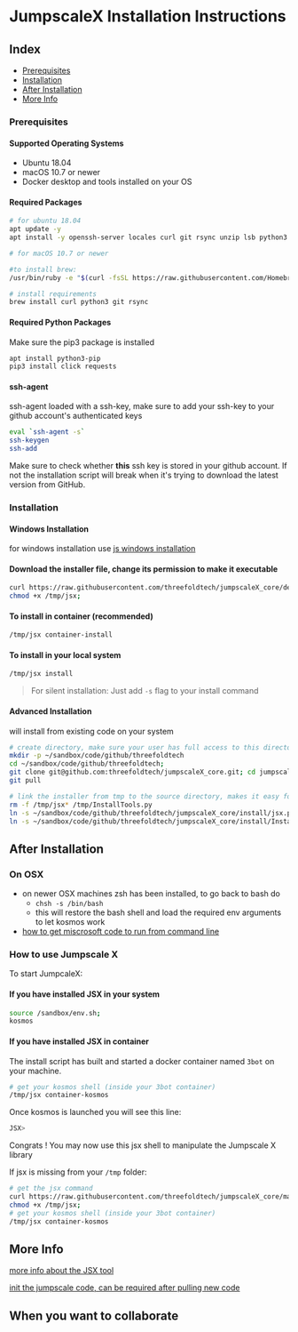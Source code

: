 # JumpscaleX Installation Instructions

## Index

- [Prerequisites](#prerequisites)
- [Installation](#installation)
- [After Installation](#after-installation)
- [More Info](#more-info)

### Prerequisites

#### Supported Operating Systems

- Ubuntu 18.04
- macOS 10.7 or newer
- Docker desktop and tools installed on your OS

#### Required Packages

```bash
# for ubuntu 18.04
apt update -y
apt install -y openssh-server locales curl git rsync unzip lsb python3
```

```bash
# for macOS 10.7 or newer

#to install brew:
/usr/bin/ruby -e "$(curl -fsSL https://raw.githubusercontent.com/Homebrew/install/master/install)"

# install requirements
brew install curl python3 git rsync
```

#### Required Python Packages

Make sure the pip3 package is installed
```bash
apt install python3-pip
pip3 install click requests
```

#### ssh-agent

ssh-agent loaded with a ssh-key, make sure to add your ssh-key to your github account's authenticated keys

```bash
eval `ssh-agent -s`
ssh-keygen
ssh-add
```
Make sure to check whether **this** ssh key is stored in your github account. If not the installation script will break when it's trying to download the latest version from GitHub.

### Installation

#### Windows Installation
for windows installation use [js windows installation](./windows_installation/jsx_windows.md)

#### Download the installer file, change its permission to make it executable

```bash
curl https://raw.githubusercontent.com/threefoldtech/jumpscaleX_core/development/install/jsx.py?$RANDOM > /tmp/jsx;
chmod +x /tmp/jsx;
```

#### To install in container (recommended)

```bash
/tmp/jsx container-install
```

#### To install in your local system

```bash
/tmp/jsx install
```

> For silent installation: Just add `-s` flag to your install command

#### Advanced Installation

will install from existing code on your system

```bash
# create directory, make sure your user has full access to this director (can be a manual step)
mkdir -p ~/sandbox/code/github/threefoldtech
cd ~/sandbox/code/github/threefoldtech;
git clone git@github.com:threefoldtech/jumpscaleX_core.git; cd jumpscaleX_core;
git pull

# link the installer from tmp to the source directory, makes it easy for the rest of this tutorial
rm -f /tmp/jsx* /tmp/InstallTools.py
ln -s ~/sandbox/code/github/threefoldtech/jumpscaleX_core/install/jsx.py /tmp/jsx;
ln -s ~/sandbox/code/github/threefoldtech/jumpscaleX_core/install/InstallTools.py /tmp/InstallTools.py
```

## After Installation

### On OSX

- on newer OSX machines zsh has been installed, to go back to bash do
    - ```chsh -s /bin/bash```
    - this will restore the bash shell and load the required env arguments to let kosmos work
- [how to get miscrosoft code to run from command line](https://stackoverflow.com/questions/29971053/how-to-open-visual-studio-code-from-the-command-line-on-osx)


### How to use Jumpscale X

To start JumpcaleX:

#### If you have installed JSX in your system

```bash
source /sandbox/env.sh;
kosmos
```

#### If you have installed JSX in container

The install script has built and started a docker container named `3bot` on your machine.

```bash
# get your kosmos shell (inside your 3bot container)
/tmp/jsx container-kosmos
```

Once kosmos is launched you will see this line:

```bash
JSX>
```

Congrats ! You may now use this jsx shell to manipulate the Jumpscale X library

If jsx is missing from your `/tmp` folder:

```bash
# get the jsx command
curl https://raw.githubusercontent.com/threefoldtech/jumpscaleX_core/master/install/jsx.py?$RANDOM > /tmp/jsx ; \
chmod +x /tmp/jsx;
# get your kosmos shell (inside your 3bot container)
/tmp/jsx container-kosmos
```

## More Info

[more info about the JSX tool](jsx.md)

[init the jumpscale code, can be required after pulling new code](generation.md)

## When you want to collaborate
